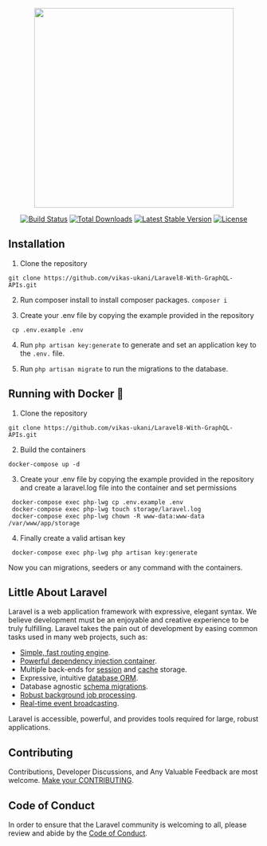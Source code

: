 <p align="center"><a href="https://laravel.com" target="_blank"><img src="https://raw.githubusercontent.com/laravel/art/master/logo-lockup/5%20SVG/2%20CMYK/1%20Full%20Color/laravel-logolockup-cmyk-red.svg" width="400"></a></p>

<p align="center">
<a href="https://travis-ci.org/laravel/framework"><img src="https://travis-ci.org/laravel/framework.svg" alt="Build Status"></a>
<a href="https://packagist.org/packages/laravel/framework"><img src="https://img.shields.io/packagist/dt/laravel/framework" alt="Total Downloads"></a>
<a href="https://packagist.org/packages/laravel/framework"><img src="https://img.shields.io/packagist/v/laravel/framework" alt="Latest Stable Version"></a>
<a href="https://packagist.org/packages/laravel/framework"><img src="https://img.shields.io/packagist/l/laravel/framework" alt="License"></a>
</p>

## Installation
1. Clone the repository
```
git clone https://github.com/vikas-ukani/Laravel8-With-GraphQL-APIs.git
```

2. Run composer install to install composer packages.
``` composer i ```

3. Create your .env file by copying the example provided in the repository
```
 cp .env.example .env
```

4. Run `php artisan key:generate` to generate and set an application key to the `.env.` file.

5. Run `php artisan migrate` to run the migrations to the database.

## Running with Docker 🐋

1. Clone the repository
```
git clone https://github.com/vikas-ukani/Laravel8-With-GraphQL-APIs.git
```
2. Build the containers
```
docker-compose up -d
```
3. Create your .env file by copying the example provided in the repository and create a laravel.log file into the container and set permissions
```
 docker-compose exec php-lwg cp .env.example .env
 docker-compose exec php-lwg touch storage/laravel.log   
 docker-compose exec php-lwg chown -R www-data:www-data /var/www/app/storage 
```
4. Finally create a valid artisan key
```
 docker-compose exec php-lwg php artisan key:generate
```
Now you can migrations, seeders or any command with the containers.

## Little About Laravel

Laravel is a web application framework with expressive, elegant syntax. We believe development must be an enjoyable and creative experience to be truly fulfilling. Laravel takes the pain out of development by easing common tasks used in many web projects, such as:

- [Simple, fast routing engine](https://laravel.com/docs/routing).
- [Powerful dependency injection container](https://laravel.com/docs/container).
- Multiple back-ends for [session](https://laravel.com/docs/session) and [cache](https://laravel.com/docs/cache) storage.
- Expressive, intuitive [database ORM](https://laravel.com/docs/eloquent).
- Database agnostic [schema migrations](https://laravel.com/docs/migrations).
- [Robust background job processing](https://laravel.com/docs/queues).
- [Real-time event broadcasting](https://laravel.com/docs/broadcasting).

Laravel is accessible, powerful, and provides tools required for large, robust applications.
   
## Contributing

Contributions, Developer Discussions, and Any Valuable Feedback are most welcome. [Make your CONTRIBUTING](https://github.com/vikas-ukani/Laravel8-With-GraphQL-APIs/blob/main/CONTRIBUTING.md).

## Code of Conduct

In order to ensure that the Laravel community is welcoming to all, please review and abide by the [Code of Conduct](https://laravel.com/docs/contributions#code-of-conduct).

